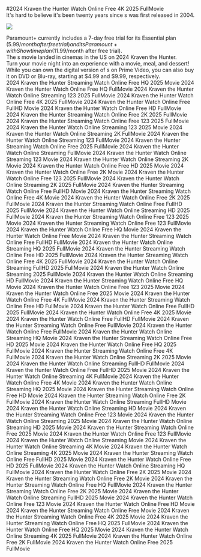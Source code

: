 #2024 Kraven the Hunter Watch Online Free 4K 2025 FullMovie  
It's hard to believe it's been twenty years since s was first released in 2004.  
  
[![](https://i.imgur.com/qSNzIqt.png)](https://movie.rssnews.media/nfLakyyqb.php)  
  
Paramount+ currently includes a 7-day free trial for its Essential plan ($5.99/month after free trial) and its Paramount+ with Showtime plan ($11.99/month after free trial).  
The s movie landed in cinemas in the US on 2024 Kraven the Hunter.  
Turn your movie night into an experience with a movie, meal, and dessert!  
While you can own the digital version of s on Prime Video, you can also buy it on DVD or Blu-ray, starting at $4.99 and $9.99, respectively.  
2024 Kraven the Hunter Streaming Watch Online Free HQ 2025 Movie
2024 Kraven the Hunter Watch Online Free HQ FullMovie
2024 Kraven the Hunter Watch Online Streaming 123 2025 FullMovie
2024 Kraven the Hunter Watch Online Free 4K 2025 FullMovie
2024 Kraven the Hunter Watch Online Free FullHD Movie
2024 Kraven the Hunter Watch Online Free HD FullMovie
2024 Kraven the Hunter Streaming Watch Online Free 2K 2025 FullMovie
2024 Kraven the Hunter Streaming Watch Online Free 123 2025 FullMovie
2024 Kraven the Hunter Watch Online Streaming 123 2025 Movie
2024 Kraven the Hunter Watch Online Streaming 2K FullMovie
2024 Kraven the Hunter Watch Online Streaming 123 FullMovie
2024 Kraven the Hunter Streaming Watch Online Free 2025 FullMovie
2024 Kraven the Hunter Watch Online Streaming FullMovie
2024 Kraven the Hunter Watch Online Streaming 123 Movie
2024 Kraven the Hunter Watch Online Streaming 2K Movie
2024 Kraven the Hunter Watch Online Free HD 2025 Movie
2024 Kraven the Hunter Watch Online Free 2K Movie
2024 Kraven the Hunter Watch Online Free 123 2025 FullMovie
2024 Kraven the Hunter Watch Online Streaming 2K 2025 FullMovie
2024 Kraven the Hunter Streaming Watch Online Free FullHD Movie
2024 Kraven the Hunter Streaming Watch Online Free 4K Movie
2024 Kraven the Hunter Watch Online Free 2K 2025 FullMovie
2024 Kraven the Hunter Streaming Watch Online Free FullHD 2025 FullMovie
2024 Kraven the Hunter Watch Online Streaming HD 2025 FullMovie
2024 Kraven the Hunter Streaming Watch Online Free 123 2025 Movie
2024 Kraven the Hunter Streaming Watch Online Free 123 FullMovie
2024 Kraven the Hunter Watch Online Free HQ Movie
2024 Kraven the Hunter Watch Online Free Movie
2024 Kraven the Hunter Streaming Watch Online Free FullHD FullMovie
2024 Kraven the Hunter Watch Online Streaming HQ 2025 FullMovie
2024 Kraven the Hunter Streaming Watch Online Free HD 2025 FullMovie
2024 Kraven the Hunter Streaming Watch Online Free 4K 2025 FullMovie
2024 Kraven the Hunter Watch Online Streaming FullHD 2025 FullMovie
2024 Kraven the Hunter Watch Online Streaming 2025 FullMovie
2024 Kraven the Hunter Watch Online Streaming HD FullMovie
2024 Kraven the Hunter Streaming Watch Online Free HQ Movie
2024 Kraven the Hunter Watch Online Free 123 2025 Movie
2024 Kraven the Hunter Watch Online Free 2025 Movie
2024 Kraven the Hunter Watch Online Free 4K FullMovie
2024 Kraven the Hunter Streaming Watch Online Free HD FullMovie
2024 Kraven the Hunter Watch Online Free FullHD 2025 FullMovie
2024 Kraven the Hunter Watch Online Free 4K 2025 Movie
2024 Kraven the Hunter Watch Online Free FullHD FullMovie
2024 Kraven the Hunter Streaming Watch Online Free FullMovie
2024 Kraven the Hunter Watch Online Free FullMovie
2024 Kraven the Hunter Watch Online Streaming HQ Movie
2024 Kraven the Hunter Streaming Watch Online Free HD 2025 Movie
2024 Kraven the Hunter Watch Online Free HQ 2025 FullMovie
2024 Kraven the Hunter Streaming Watch Online Free 4K FullMovie
2024 Kraven the Hunter Watch Online Streaming 2K 2025 Movie
2024 Kraven the Hunter Watch Online Streaming FullHD FullMovie
2024 Kraven the Hunter Watch Online Free FullHD 2025 Movie
2024 Kraven the Hunter Watch Online Streaming 4K FullMovie
2024 Kraven the Hunter Watch Online Free 4K Movie
2024 Kraven the Hunter Watch Online Streaming HQ 2025 Movie
2024 Kraven the Hunter Streaming Watch Online Free HD Movie
2024 Kraven the Hunter Streaming Watch Online Free 2K FullMovie
2024 Kraven the Hunter Watch Online Streaming FullHD Movie
2024 Kraven the Hunter Watch Online Streaming HD Movie
2024 Kraven the Hunter Streaming Watch Online Free 123 Movie
2024 Kraven the Hunter Watch Online Streaming 2025 Movie
2024 Kraven the Hunter Watch Online Streaming HD 2025 Movie
2024 Kraven the Hunter Streaming Watch Online Free 2025 Movie
2024 Kraven the Hunter Watch Online Free 123 FullMovie
2024 Kraven the Hunter Watch Online Streaming Movie
2024 Kraven the Hunter Watch Online Streaming 4K Movie
2024 Kraven the Hunter Watch Online Streaming 4K 2025 Movie
2024 Kraven the Hunter Streaming Watch Online Free FullHD 2025 Movie
2024 Kraven the Hunter Watch Online Free HD 2025 FullMovie
2024 Kraven the Hunter Watch Online Streaming HQ FullMovie
2024 Kraven the Hunter Watch Online Free 2K 2025 Movie
2024 Kraven the Hunter Streaming Watch Online Free 2K Movie
2024 Kraven the Hunter Streaming Watch Online Free HQ FullMovie
2024 Kraven the Hunter Streaming Watch Online Free 2K 2025 Movie
2024 Kraven the Hunter Watch Online Streaming FullHD 2025 Movie
2024 Kraven the Hunter Watch Online Free 123 Movie
2024 Kraven the Hunter Watch Online Free HD Movie
2024 Kraven the Hunter Streaming Watch Online Free Movie
2024 Kraven the Hunter Streaming Watch Online Free 4K 2025 Movie
2024 Kraven the Hunter Streaming Watch Online Free HQ 2025 FullMovie
2024 Kraven the Hunter Watch Online Free HQ 2025 Movie
2024 Kraven the Hunter Watch Online Streaming 4K 2025 FullMovie
2024 Kraven the Hunter Watch Online Free 2K FullMovie
2024 Kraven the Hunter Watch Online Free 2025 FullMovie